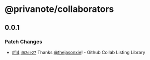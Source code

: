 # @privanote/collaborators

## 0.0.1

### Patch Changes

- [#14](https://github.com/privanote/core/pull/14) [`d62de27`](https://github.com/privanote/core/commit/d62de27bbafe797da8f83706d0709053c9461c3c) Thanks [@thejasonxie](https://github.com/thejasonxie)! - Github Collab Listing Library
